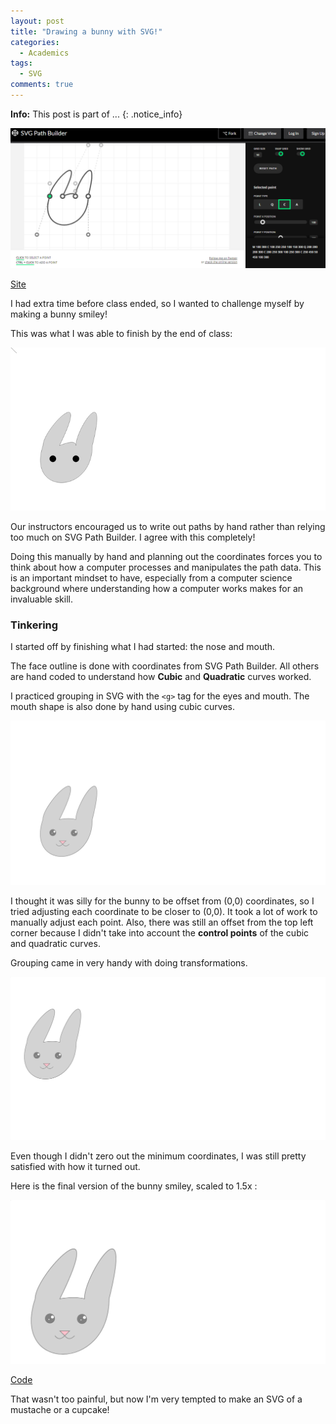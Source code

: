 ```yaml
---
layout: post
title: "Drawing a bunny with SVG!"
categories:
  - Academics
tags:
  - SVG
comments: true
---
```


**Info:** This post is part of ...
{: .notice_info}

[![05a]](https://codepen.io/anthonydugois/pen/mewdyZ)

[Site](https://codepen.io/anthonydugois/pen/mewdyZ)

I had extra time before class ended, so I wanted to challenge myself by making a bunny smiley!

This was what I was able to finish by the end of class:

![05b]

Our instructors encouraged us to write out paths by hand rather than relying too much on SVG Path Builder. I agree with this completely!

Doing this manually by hand and planning out the coordinates forces you to think about how a computer processes and manipulates the path data. This is an important mindset to have, especially from a computer science background where understanding how a computer works makes for an invaluable skill.

### Tinkering

I started off by finishing what I had started: the nose and mouth.

The face outline is done with coordinates from SVG Path Builder. All others are hand coded to understand how **Cubic** and **Quadratic** curves worked.

I practiced grouping in SVG with the `<g>` tag for the eyes and mouth. The mouth shape is also done by hand using cubic curves.

![05c]

I thought it was silly for the bunny to be offset from (0,0) coordinates, so I tried adjusting each coordinate to be closer to (0,0). It took a lot of work to manually adjust each point. Also, there was still an offset from the top left corner because I didn't take into account the **control points** of the cubic and quadratic curves.

Grouping came in very handy with doing transformations.

![05d]

Even though I didn't zero out the minimum coordinates, I was still pretty satisfied with how it turned out.

Here is the final version of the bunny smiley, scaled to 1.5x :

[![05e]](https://bl.ocks.org/danaoira/c729c4a4b848099edc7c5b5ad90ccb18)

[Code](https://bl.ocks.org/danaoira/c729c4a4b848099edc7c5b5ad90ccb18)

That wasn't too painful, but now I'm very tempted to make an SVG of a mustache or a cupcake!

[05a]: /images/05-svg-path-builder.PNG "SVG Path Builder"
[05b]: /images/05-svg-bunny-in-progress.PNG "SVG Bunny in Progress"
[05c]: /images/05-svg-bunny-final.PNG "SVG Bunny Final"
[05d]: /images/05-svg-bunny-final2.PNG "SVG Bunny Final 2"
[05e]: /images/05-svg-bunny-final3.PNG "SVG Bunny Final 3"